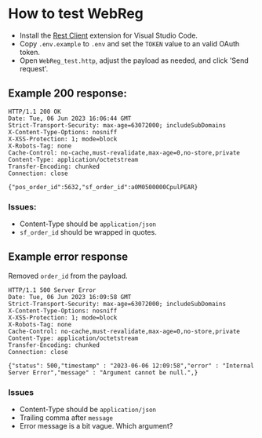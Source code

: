 # How to test WebReg

- Install the [Rest Client](https://marketplace.visualstudio.com/items?itemName=humao.rest-client) extension for Visual Studio Code.
- Copy `.env.example` to `.env` and set the `TOKEN` value to an valid OAuth token.
- Open `WebReg_test.http`, adjust the payload as needed, and click 'Send request'.

## Example 200 response:

```
HTTP/1.1 200 OK
Date: Tue, 06 Jun 2023 16:06:44 GMT
Strict-Transport-Security: max-age=63072000; includeSubDomains
X-Content-Type-Options: nosniff
X-XSS-Protection: 1; mode=block
X-Robots-Tag: none
Cache-Control: no-cache,must-revalidate,max-age=0,no-store,private
Content-Type: application/octetstream
Transfer-Encoding: chunked
Connection: close

{"pos_order_id":5632,"sf_order_id":a0M0500000CpulPEAR}
```

### Issues:

- Content-Type should be `application/json`
- `sf_order_id` should be wrapped in quotes.

## Example error response

Removed `order_id` from the payload.

```
HTTP/1.1 500 Server Error
Date: Tue, 06 Jun 2023 16:09:58 GMT
Strict-Transport-Security: max-age=63072000; includeSubDomains
X-Content-Type-Options: nosniff
X-XSS-Protection: 1; mode=block
X-Robots-Tag: none
Cache-Control: no-cache,must-revalidate,max-age=0,no-store,private
Content-Type: application/octetstream
Transfer-Encoding: chunked
Connection: close

{"status": 500,"timestamp" : "2023-06-06 12:09:58","error" : "Internal Server Error","message" : "Argument cannot be null.",}
```

### Issues

- Content-Type should be `application/json`
- Trailing comma after `message`
- Error message is a bit vague. Which argument?

